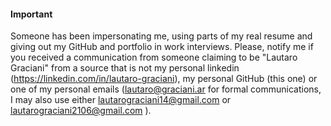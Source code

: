 #### **Important**

Someone has been impersonating me, using parts of my real resume and giving out my GitHub and portfolio in work interviews. Please, notify me if you received a communication from someone claiming to be "Lautaro Graciani" from a source that is not my personal linkedin (https://linkedin.com/in/lautaro-graciani), my personal GitHub (this one) or one of my personal emails ([lautaro@graciani.ar](mailto:lautaro@graciani.ar) for formal communications, I may also use either [lautarograciani14@gmail.com](mailto:lautarograciani14@gmail.com) or [lautarograciani2106@gmail.com](mailto:lautarograciani2106@gmail.com) ).
